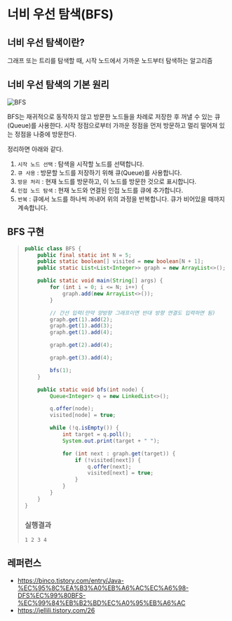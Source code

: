 # 너비 우선 탐색(BFS)

## 너비 우선 탐색이란?
그래프 또는 트리를 탐색할 때, 시작 노드에서 가까운 노드부터 탐색하는 알고리즘

## 너비 우선 탐색의 기본 원리
![BFS](https://github.com/user-attachments/assets/7616ceba-8a59-42ec-96ba-7238cc94ed90)

BFS는 재귀적으로 동작하지 않고 방문한 노드들을 차례로 저장한 후 꺼낼 수 있는 큐(Queue)를 사용한다. 시작 정점으로부터 가까운 정점을 먼저 방문하고 멀리 떨어져 있는 정점을 나중에 방문한다.

정리하면 아래와 같다.

1. `시작 노드 선택` : 탐색을 시작할 노드를 선택합니다.
2. `큐 사용` : 방문할 노드를 저장하기 위해 큐(Queue)를 사용합니다.
3. `방문 처리` : 현재 노드를 방문하고, 이 노드를 방문한 것으로 표시합니다.
4. `인접 노드 탐색` : 현재 노드와 연결된 인접 노드를 큐에 추가합니다.
5. `반복` : 큐에서 노드를 하나씩 꺼내어 위의 과정을 반복합니다. 큐가 비어있을 때까지 계속합니다.

## BFS 구현

> ```java
> public class BFS {
>     public final static int N = 5;
>     public static boolean[] visited = new boolean[N + 1];
>     public static List<List<Integer>> graph = new ArrayList<>();
> 
>     public static void main(String[] args) {
>         for (int i = 0; i <= N; i++) {
>             graph.add(new ArrayList<>());
>         }
> 
>         // 간선 입력(만약 양방향 그래프이면 반대 방향 연결도 입력하면 됨)
>         graph.get(1).add(2);
>         graph.get(1).add(3);
>         graph.get(1).add(4);
> 
>         graph.get(2).add(4);
> 
>         graph.get(3).add(4);
> 
>         bfs(1);
>     }
> 
>     public static void bfs(int node) {
>         Queue<Integer> q = new LinkedList<>();
> 
>         q.offer(node);
>         visited[node] = true;
> 
>         while (!q.isEmpty()) {
>             int target = q.poll();
>             System.out.print(target + " ");
> 
>             for (int next : graph.get(target)) {
>                 if (!visited[next]) {
>                     q.offer(next);
>                     visited[next] = true;
>                 }
>             }
>         }
>     }
> }
> ```
> ### 실행결과
> ```
> 1 2 3 4
> ```


## 레퍼런스
- https://binco.tistory.com/entry/Java-%EC%95%8C%EA%B3%A0%EB%A6%AC%EC%A6%98-DFS%EC%99%80BFS-%EC%99%84%EB%B2%BD%EC%A0%95%EB%A6%AC
- https://jellili.tistory.com/26
